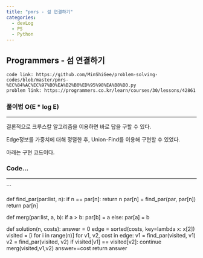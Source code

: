 ```yaml
---
title: "pmrs - 섬 연결하기"
categories:
  - devLog
  - PS
  - Python
---
```

## Programmers - 섬 연결하기

```
code link: https://github.com/MinShiGee/problem-solving-codes/blob/master/pmrs-%EC%84%AC%EC%97%B0%EA%B2%B0%ED%95%98%EA%B8%B0.py
problem link: https://programmers.co.kr/learn/courses/30/lessons/42861
```

### 풀이법 O(E * log E)
<hr/>
결론적으로 크루스칼 알고리즘을 이용하면 바로 답을 구할 수 있다.

Edge정보를 가중치에 대해 정렬한 후, Union-Find를 이용해 구현할 수 있었다.

아래는 구현 코드이다.

### Code...
<hr/>
```

def find_par(par:list, n):
    if n == par[n]:
        return n
    par[n] = find_par(par, par[n])
    return par[n]

def merg(par:list, a, b):
    if a > b:
        par[b] = a
    else:
        par[a] = b

def solution(n, costs):
    answer = 0
    edge = sorted(costs, key=lambda x: x[2])
    visited = [i for i in range(n)]
    for v1, v2, cost in edge:
        v1 = find_par(visited, v1)
        v2 = find_par(visited, v2)
        if visited[v1] == visited[v2]:
            continue
        merg(visited,v1,v2)
        answer+=cost
    return answer
```